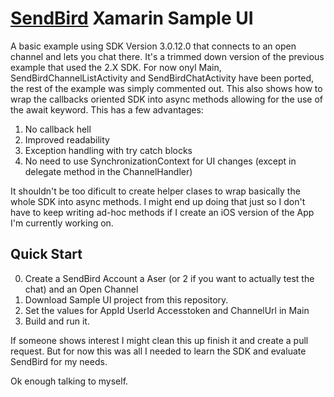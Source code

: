 # [SendBird](https://sendbird.com) Xamarin Sample UI

A basic example using SDK Version 3.0.12.0 that connects to an open channel and lets you chat there.
It's a trimmed down version of the previous example that used the 2.X SDK. 
For now onyl Main, SendBirdChannelListActivity and SendBirdChatActivity have been ported, the rest of the example was simply commented out. 
This also shows how to wrap the callbacks oriented SDK into async methods allowing for the use of the await keyword. This has a few advantages:

1. No callback hell
2. Improved readability
3. Exception handling with try catch blocks
4. No need to use SynchronizationContext for UI changes (except in delegate method in the ChannelHandler)

It shouldn't be too dificult to create helper clases to wrap basically the whole SDK into async methods. I might end up doing that just so I don't have to keep writing  ad-hoc methods if I create an iOS version of the App I'm currently working on.

## Quick Start
0. Create a SendBird Account a Aser (or 2 if you want to actually test the chat) and an Open Channel
1. Download Sample UI project from this repository.
2. Set the values for AppId UserId Accesstoken and ChannelUrl in Main
3. Build and run it.


If someone shows interest I might clean this up finish it and create a pull request. But for now this was all I needed to learn the SDK and evaluate SendBird for my needs. 

Ok enough talking to myself. 
